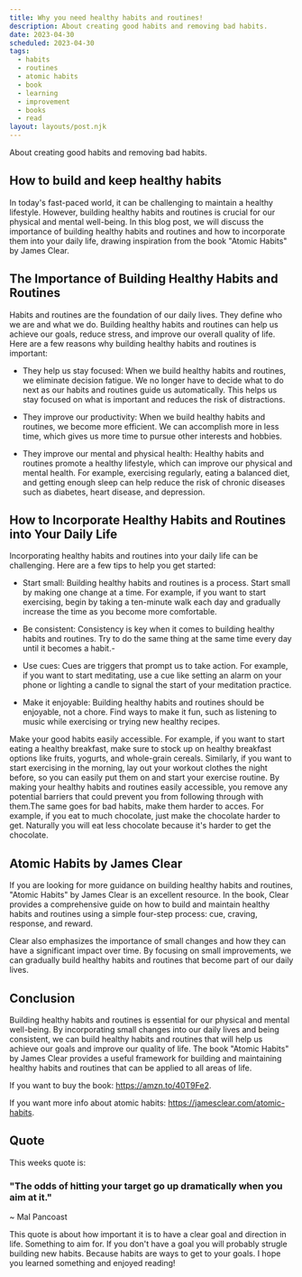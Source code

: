 ```yaml
---
title: Why you need healthy habits and routines!
description: About creating good habits and removing bad habits.
date: 2023-04-30
scheduled: 2023-04-30
tags:
  - habits
  - routines
  - atomic habits
  - book
  - learning
  - improvement
  - books
  - read 
layout: layouts/post.njk
---
```


About creating good habits and removing bad habits.

## How to build and keep healthy habits

In today's fast-paced world, it can be challenging to maintain a healthy lifestyle. However, building healthy habits and routines is crucial for our physical and mental well-being. In this blog post, we will discuss the importance of building healthy habits and routines and how to incorporate them into your daily life, drawing inspiration from the book "Atomic Habits" by James Clear.

## The Importance of Building Healthy Habits and Routines

Habits and routines are the foundation of our daily lives. They define who we are and what we do. Building healthy habits and routines can help us achieve our goals, reduce stress, and improve our overall quality of life. Here are a few reasons why building healthy habits and routines is important:

- They help us stay focused: When we build healthy habits and routines, we eliminate decision fatigue. We no longer have to decide what to do next as our habits and routines guide us automatically. This helps us stay focused on what is important and reduces the risk of distractions.

- They improve our productivity: When we build healthy habits and routines, we become more efficient. We can accomplish more in less time, which gives us more time to pursue other interests and hobbies.

- They improve our mental and physical health: Healthy habits and routines promote a healthy lifestyle, which can improve our physical and mental health. For example, exercising regularly, eating a balanced diet, and getting enough sleep can help reduce the risk of chronic diseases such as diabetes, heart disease, and depression.

## How to Incorporate Healthy Habits and Routines into Your Daily Life

Incorporating healthy habits and routines into your daily life can be challenging. Here are a few tips to help you get started:

- Start small: Building healthy habits and routines is a process. Start small by making one change at a time. For example, if you want to start exercising, begin by taking a ten-minute walk each day and gradually increase the time as you become more comfortable.

- Be consistent: Consistency is key when it comes to building healthy habits and routines. Try to do the same thing at the same time every day until it becomes a habit.- 

- Use cues: Cues are triggers that prompt us to take action. For example, if you want to start meditating, use a cue like setting an alarm on your phone or lighting a candle to signal the start of your meditation practice.

- Make it enjoyable: Building healthy habits and routines should be enjoyable, not a chore. Find ways to make it fun, such as listening to music while exercising or trying new healthy recipes.

Make your good habits easily accessible. For example, if you want to start eating a healthy breakfast, make sure to stock up on healthy breakfast options like fruits, yogurts, and whole-grain cereals. Similarly, if you want to start exercising in the morning, lay out your workout clothes the night before, so you can easily put them on and start your exercise routine. By making your healthy habits and routines easily accessible, you remove any potential barriers that could prevent you from following through with them.The same goes for bad habits, make them harder to acces. For example, if you eat to much chocolate, just make the chocolate harder to get. Naturally you will eat less chocolate because it's harder to get the chocolate.

## Atomic Habits by James Clear
If you are looking for more guidance on building healthy habits and routines, "Atomic Habits" by James Clear is an excellent resource. In the book, Clear provides a comprehensive guide on how to build and maintain healthy habits and routines using a simple four-step process: cue, craving, response, and reward.

Clear also emphasizes the importance of small changes and how they can have a significant impact over time. By focusing on small improvements, we can gradually build healthy habits and routines that become part of our daily lives.

## Conclusion

Building healthy habits and routines is essential for our physical and mental well-being. By incorporating small changes into our daily lives and being consistent, we can build healthy habits and routines that will help us achieve our goals and improve our quality of life. The book "Atomic Habits" by James Clear provides a useful framework for building and maintaining healthy habits and routines that can be applied to all areas of life.

If you want to buy the book: https://amzn.to/40T9Fe2.

If you want more info about atomic habits: https://jamesclear.com/atomic-habits.

## Quote

This weeks quote is:

### "The odds of hitting your target go up dramatically when you aim at it."
~ Mal Pancoast

This quote is about how important it is to have a clear goal and direction in life. Something to aim for. If you don't have a goal you will probably strugle building new habits. Because habits are ways to get to your goals. I hope you learned something and enjoyed reading!
